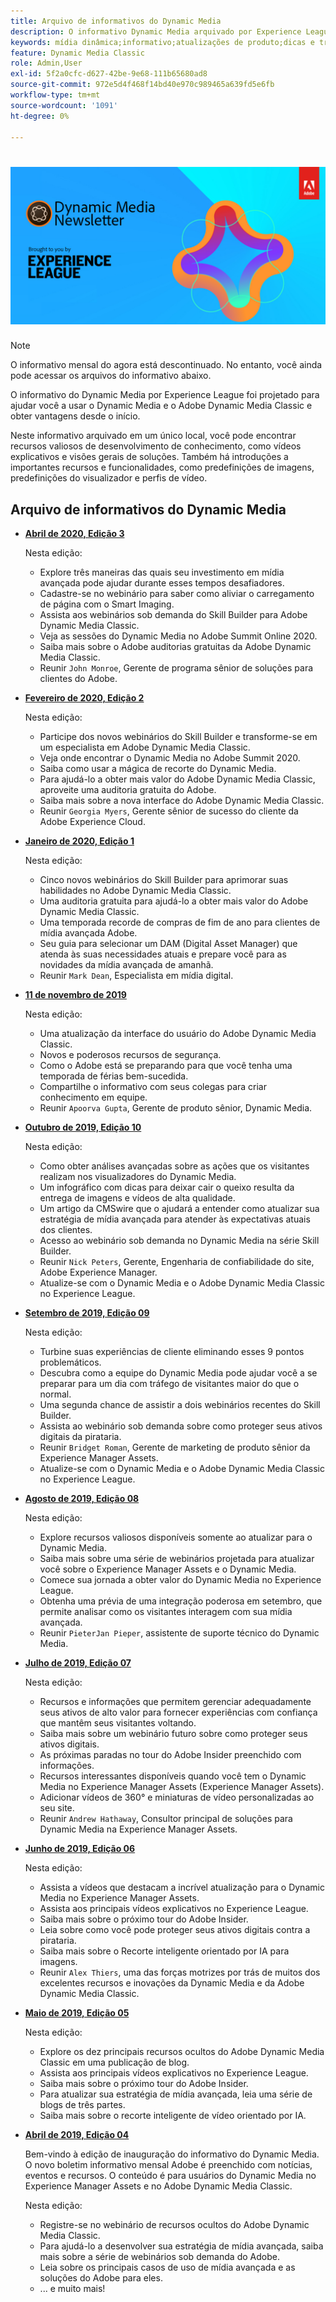```yaml
---
title: Arquivo de informativos do Dynamic Media
description: O informativo Dynamic Media arquivado por Experience League era um informativo mensal. Ele foi projetado para ajudá-lo a usar o Dynamic Media e o Adobe Dynamic Media Classic para que você possa obter valor imediatamente. Os boletins informativos arquivados contêm recursos valiosos de desenvolvimento de conhecimento que estavam disponíveis neste boletim informativo de balcão único que agora está descontinuado. Os informativos arquivados incluem vídeos explicativos e visões gerais de soluções. Também há introduções a importantes recursos e funcionalidades, como predefinições de imagens, predefinições do visualizador e perfis de vídeo.
keywords: mídia dinâmica;informativo;atualizações de produto;dicas e truques;eventos;sucesso do cliente;blog;blogs;imagens;vídeos;recursos;recursos;dynamic media;newsletter;product updates;tips and tricks;events;customer success;blog;blogs;images;videos;features;capabilities
feature: Dynamic Media Classic
role: Admin,User
exl-id: 5f2a0cfc-d627-42be-9e68-111b65680ad8
source-git-commit: 972e5d4f468f14bd40e970c989465a639fd5e6fb
workflow-type: tm+mt
source-wordcount: '1091'
ht-degree: 0%

---
```



# ![Logotipo do informativo do Dynamic Media](/help/assets/dynamic-media-newsletter-logo.png)

>[!NOTE]
>
>O informativo mensal do agora está descontinuado. No entanto, você ainda pode acessar os arquivos do informativo abaixo.

O informativo do Dynamic Media por Experience League foi projetado para ajudar você a usar o Dynamic Media e o Adobe Dynamic Media Classic e obter vantagens desde o início.

Neste informativo arquivado em um único local, você pode encontrar recursos valiosos de desenvolvimento de conhecimento, como vídeos explicativos e visões gerais de soluções. Também há introduções a importantes recursos e funcionalidades, como predefinições de imagens, predefinições do visualizador e perfis de vídeo.

<!-- microsite demo page https://experienceleague.adobe.com/tools/dynamic-media-demo/index.html -->

<!-- ## Get inspired. Stay informed.

[Sign up](https://www.adobe.com/subscription/dynamic-media-newsletter.html) to receive the Dynamic Media newsletter on a monthly basis in your inbox. -->

## Arquivo de informativos do Dynamic Media

<!-- * **[May 2020, Issue 4](https://expleague.azureedge.net/assets/aem/Experience-Insider-vol.31.html)**

    In this issue:

    * What business continuity means in uncertain times.
    * Key takeaways from the first all-digital Adobe Summit.
    * Must-watch Experience Manager breakout sessions.
    * Summit customer spotlight: Under Armour.
    * Never miss an Experience Insider webinar.
    * Public sector spotlight: The urgent need for digital enrollment.
    * Look what's new in Experience Manager Innovation.
    * Build your Experience Manager skills *live* with the Adobe pros.
    * Connect with the Adobe Experience Manager Community.
    * Fast-track your Adobe expertise with Adobe Experience League. -->

* **[Abril de 2020, Edição 3](https://experienceleague.adobe.com/tools/dynamic-media-demo/newsletter/Dynamic_Media_Newsletter_04_2020_April.html)**

   Nesta edição:

   * Explore três maneiras das quais seu investimento em mídia avançada pode ajudar durante esses tempos desafiadores.
   * Cadastre-se no webinário para saber como aliviar o carregamento de página com o Smart Imaging.
   * Assista aos webinários sob demanda do Skill Builder para Adobe Dynamic Media Classic.
   * Veja as sessões do Dynamic Media no Adobe Summit Online 2020.
   * Saiba mais sobre o Adobe auditorias gratuitas da Adobe Dynamic Media Classic.
   * Reunir `John Monroe`, Gerente de programa sênior de soluções para clientes do Adobe.

* **[Fevereiro de 2020, Edição 2](https://experienceleague.adobe.com/tools/dynamic-media-demo/newsletter/Dynamic_Media_Newsletter_02_2020_Feb.html)**

   Nesta edição:

   * Participe dos novos webinários do Skill Builder e transforme-se em um especialista em Adobe Dynamic Media Classic.
   * Veja onde encontrar o Dynamic Media no Adobe Summit 2020.
   * Saiba como usar a mágica de recorte do Dynamic Media.
   * Para ajudá-lo a obter mais valor do Adobe Dynamic Media Classic, aproveite uma auditoria gratuita do Adobe.
   * Saiba mais sobre a nova interface do Adobe Dynamic Media Classic.
   * Reunir `Georgia Myers`, Gerente sênior de sucesso do cliente da Adobe Experience Cloud.

* **[Janeiro de 2020, Edição 1](https://experienceleague.adobe.com/tools/dynamic-media-demo/newsletter/Dynamic_Media_Newsletter_01_2020_Jan.html)**

   Nesta edição:

   * Cinco novos webinários do Skill Builder para aprimorar suas habilidades no Adobe Dynamic Media Classic.
   * Uma auditoria gratuita para ajudá-lo a obter mais valor do Adobe Dynamic Media Classic.
   * Uma temporada recorde de compras de fim de ano para clientes de mídia avançada Adobe.
   * Seu guia para selecionar um DAM (Digital Asset Manager) que atenda às suas necessidades atuais e prepare você para as novidades da mídia avançada de amanhã.
   * Reunir `Mark Dean`, Especialista em mídia digital.

* **[11 de novembro de 2019](https://experienceleague.adobe.com/tools/dynamic-media-demo/newsletter/Dynamic_Media_Newsletter_11_2019_Nov.html)**

   Nesta edição:

   * Uma atualização da interface do usuário do Adobe Dynamic Media Classic.
   * Novos e poderosos recursos de segurança.
   * Como o Adobe está se preparando para que você tenha uma temporada de férias bem-sucedida.
   * Compartilhe o informativo com seus colegas para criar conhecimento em equipe.
   * Reunir `Apoorva Gupta`, Gerente de produto sênior, Dynamic Media.

* **[Outubro de 2019, Edição 10](https://experienceleague.adobe.com/tools/dynamic-media-demo/newsletter/Dynamic_Media_Newsletter_10_2019_Oct.html)**

   Nesta edição:

   * Como obter análises avançadas sobre as ações que os visitantes realizam nos visualizadores do Dynamic Media.
   * Um infográfico com dicas para deixar cair o queixo resulta da entrega de imagens e vídeos de alta qualidade.
   * Um artigo da CMSwire que o ajudará a entender como atualizar sua estratégia de mídia avançada para atender às expectativas atuais dos clientes.
   * Acesso ao webinário sob demanda no Dynamic Media na série Skill Builder.
   * Reunir `Nick Peters`, Gerente, Engenharia de confiabilidade do site, Adobe Experience Manager.
   * Atualize-se com o Dynamic Media e o Adobe Dynamic Media Classic no Experience League.

* **[Setembro de 2019, Edição 09](https://experienceleague.adobe.com/tools/dynamic-media-demo/newsletter/Dynamic_Media_Newsletter_09_2019_Sept.html)**

   Nesta edição:

   * Turbine suas experiências de cliente eliminando esses 9 pontos problemáticos.
   * Descubra como a equipe do Dynamic Media pode ajudar você a se preparar para um dia com tráfego de visitantes maior do que o normal.
   * Uma segunda chance de assistir a dois webinários recentes do Skill Builder.
   * Assista ao webinário sob demanda sobre como proteger seus ativos digitais da pirataria.
   * Reunir `Bridget Roman`, Gerente de marketing de produto sênior da Experience Manager Assets.
   * Atualize-se com o Dynamic Media e o Adobe Dynamic Media Classic no Experience League.

* **[Agosto de 2019, Edição 08](https://experienceleague.adobe.com/tools/dynamic-media-demo/newsletter/Dynamic_Media_Newsletter_08_2019_Aug.html)**

   Nesta edição:

   * Explore recursos valiosos disponíveis somente ao atualizar para o Dynamic Media.
   * Saiba mais sobre uma série de webinários projetada para atualizar você sobre o Experience Manager Assets e o Dynamic Media.
   * Comece sua jornada a obter valor do Dynamic Media no Experience League.
   * Obtenha uma prévia de uma integração poderosa em setembro, que permite analisar como os visitantes interagem com sua mídia avançada.
   * Reunir `PieterJan Pieper`, assistente de suporte técnico do Dynamic Media.

* **[Julho de 2019, Edição 07](https://experienceleague.adobe.com/tools/dynamic-media-demo/newsletter/Dynamic_Media_Newsletter_07_2019_July.html)**

   Nesta edição:

   * Recursos e informações que permitem gerenciar adequadamente seus ativos de alto valor para fornecer experiências com confiança que mantêm seus visitantes voltando.
   * Saiba mais sobre um webinário futuro sobre como proteger seus ativos digitais.
   * As próximas paradas no tour do Adobe Insider preenchido com informações.
   * Recursos interessantes disponíveis quando você tem o Dynamic Media no Experience Manager Assets (Experience Manager Assets).
   * Adicionar vídeos de 360° e miniaturas de vídeo personalizadas ao seu site.
   * Reunir `Andrew Hathaway`, Consultor principal de soluções para Dynamic Media na Experience Manager Assets.

* **[Junho de 2019, Edição 06](https://experienceleague.adobe.com/tools/dynamic-media-demo/newsletter/Dynamic_Media_Newsletter_06_2019_June.html)**

   Nesta edição:

   * Assista a vídeos que destacam a incrível atualização para o Dynamic Media no Experience Manager Assets.
   * Assista aos principais vídeos explicativos no Experience League.
   * Saiba mais sobre o próximo tour do Adobe Insider.
   * Leia sobre como você pode proteger seus ativos digitais contra a pirataria.
   * Saiba mais sobre o Recorte inteligente orientado por IA para imagens.
   * Reunir `Alex Thiers`, uma das forças motrizes por trás de muitos dos excelentes recursos e inovações da Dynamic Media e da Adobe Dynamic Media Classic.

* **[Maio de 2019, Edição 05](https://experienceleague.adobe.com/tools/dynamic-media-demo/newsletter/Dynamic_Media_Newsletter_05_2019_May.html)**

   Nesta edição:

   * Explore os dez principais recursos ocultos do Adobe Dynamic Media Classic em uma publicação de blog.
   * Assista aos principais vídeos explicativos no Experience League.
   * Saiba mais sobre o próximo tour do Adobe Insider.
   * Para atualizar sua estratégia de mídia avançada, leia uma série de blogs de três partes.
   * Saiba mais sobre o recorte inteligente de vídeo orientado por IA.

* **[Abril de 2019, Edição 04](https://experienceleague.adobe.com/tools/dynamic-media-demo/newsletter/Dynamic_Media_Newsletter_04_2019_April.html)**

   Bem-vindo à edição de inauguração do informativo do Dynamic Media. O novo boletim informativo mensal Adobe é preenchido com notícias, eventos e recursos. O conteúdo é para usuários do Dynamic Media no Experience Manager Assets e no Adobe Dynamic Media Classic.

   Nesta edição:

   * Registre-se no webinário de recursos ocultos do Adobe Dynamic Media Classic.
   * Para ajudá-lo a desenvolver sua estratégia de mídia avançada, saiba mais sobre a série de webinários sob demanda do Adobe.
   * Leia sobre os principais casos de uso de mídia avançada e as soluções do Adobe para eles.
   * ... e muito mais!

